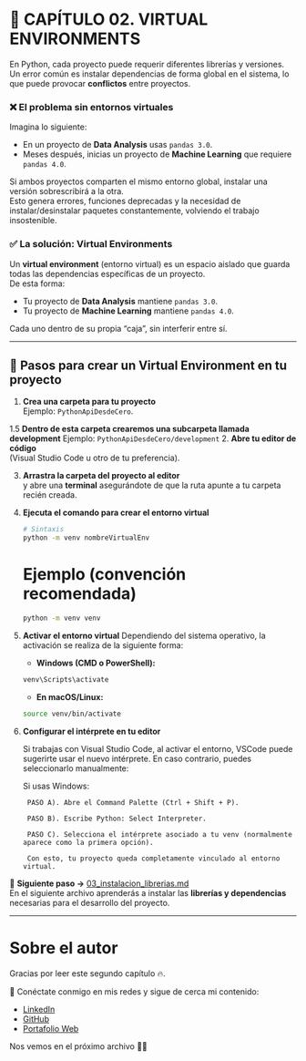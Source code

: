 # 📌 CAPÍTULO 02. VIRTUAL ENVIRONMENTS

En Python, cada proyecto puede requerir diferentes librerías y versiones.  
Un error común es instalar dependencias de forma global en el sistema, lo que puede provocar **conflictos** entre proyectos.

### ❌ El problema sin entornos virtuales
Imagina lo siguiente:  
- En un proyecto de **Data Analysis** usas `pandas 3.0`.  
- Meses después, inicias un proyecto de **Machine Learning** que requiere `pandas 4.0`.  

Si ambos proyectos comparten el mismo entorno global, instalar una versión sobrescribirá a la otra.  
Esto genera errores, funciones deprecadas y la necesidad de instalar/desinstalar paquetes constantemente, volviendo el trabajo insostenible.

### ✅ La solución: Virtual Environments
Un **virtual environment** (entorno virtual) es un espacio aislado que guarda todas las dependencias específicas de un proyecto.  
De esta forma:  
- Tu proyecto de **Data Analysis** mantiene `pandas 3.0`.  
- Tu proyecto de **Machine Learning** mantiene `pandas 4.0`.  

Cada uno dentro de su propia “caja”, sin interferir entre sí.  

---

## 🚀 Pasos para crear un Virtual Environment en tu proyecto

1. **Crea una carpeta para tu proyecto**  
   Ejemplo: `PythonApiDesdeCero`.

1.5 **Dentro de esta carpeta crearemos una subcarpeta llamada development**
   Ejemplo: `PythonApiDesdeCero/development`
2. **Abre tu editor de código**  
   (Visual Studio Code u otro de tu preferencia).  

3. **Arrastra la carpeta del proyecto al editor**  
   y abre una **terminal** asegurándote de que la ruta apunte a tu carpeta recién creada.  

4. **Ejecuta el comando para crear el entorno virtual**  

   ```bash
   # Sintaxis
   python -m venv nombreVirtualEnv
   ```
   # Ejemplo (convención recomendada)
   ```bash
   python -m venv venv
   ```

5. **Activar el entorno virtual**
    Dependiendo del sistema operativo, la activación se realiza de la siguiente forma:

    - **Windows (CMD o PowerShell):**
    ```bash
    venv\Scripts\activate
    ```

    - **En macOS/Linux:**
    ```bash
    source venv/bin/activate
    ```

6. **Configurar el intérprete en tu editor**

    Si trabajas con Visual Studio Code, al activar el entorno, VSCode puede sugerirte usar el nuevo intérprete.
    En caso contrario, puedes seleccionarlo manualmente:

    Si usas Windows:
    
        PASO A). Abre el Command Palette (Ctrl + Shift + P).

        PASO B). Escribe Python: Select Interpreter.

        PASO C). Selecciona el intérprete asociado a tu venv (normalmente aparece como la primera opción).

        Con esto, tu proyecto queda completamente vinculado al entorno virtual.


📖 **Siguiente paso →** [03_instalacion_librerias.md](https://github.com/BrayanR03/PYTHON-API-DESDE-CERO/blob/main/PythonApiDesdeCero/documentation/03_instalacion_librer%C3%ADas.md)  
En el siguiente archivo aprenderás a instalar las **librerías y dependencias** necesarias para el desarrollo del proyecto.

---

# Sobre el autor  

Gracias por leer este segundo capítulo 🔥.  

🔗 Conéctate conmigo en mis redes y sigue de cerca mi contenido:  
- [LinkedIn](https://www.linkedin.com/in/brayan-rafael-neciosup-bola%C3%B1os-407a59246/)  
- [GitHub](https://github.com/BrayanR03)  
- [Portafolio Web](https://bryanneciosup626.wixsite.com/brayandataanalitics)  


Nos vemos en el próximo archivo 👊🚀  